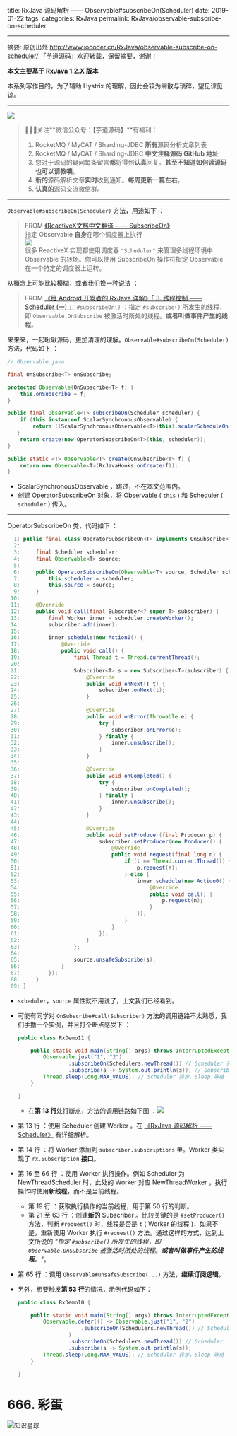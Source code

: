 title: RxJava 源码解析 —— Observable#subscribeOn(Scheduler)
date: 2019-01-22
tags:
categories: RxJava
permalink: RxJava/observable-subscribe-on-scheduler

-------

摘要: 原创出处 http://www.iocoder.cn/RxJava/observable-subscribe-on-scheduler/ 「芋道源码」欢迎转载，保留摘要，谢谢！

**本文主要基于 RxJava 1.2.X 版本**  

本系列写作目的，为了辅助 Hystrix 的理解，因此会较为零散与琐碎，望见谅见谅。

-------

![](http://www.iocoder.cn/images/common/wechat_mp_2017_07_31.jpg)

> 🙂🙂🙂关注**微信公众号：【芋道源码】**有福利：  
> 1. RocketMQ / MyCAT / Sharding-JDBC **所有**源码分析文章列表  
> 2. RocketMQ / MyCAT / Sharding-JDBC **中文注释源码 GitHub 地址**  
> 3. 您对于源码的疑问每条留言**都**将得到**认真**回复。**甚至不知道如何读源码也可以请教噢**。  
> 4. **新的**源码解析文章**实时**收到通知。**每周更新一篇左右**。  
> 5. **认真的**源码交流微信群。

-------

`Observable#subscribeOn(Scheduler)` 方法，用途如下 ：

> FROM [《ReactiveX文档中文翻译 —— SubscribeOn》](https://mcxiaoke.gitbooks.io/rxdocs/content/operators/SubscribeOn.html)  
> 指定 Observable **自身**在哪个调度器上执行  
> ![](http://www.iocoder.cn/images/RxJava/2019_01_22/01.png)  
> 很多 ReactiveX 实现都使用调度器 `"Scheduler"` 来管理多线程环境中Observable 的转场。你可以使用 SubscribeOn 操作符指定 Observable 在一个特定的调度器上运转。

从概念上可能比较模糊，或者我们换一种说法 ：

> FROM [《给 Android 开发者的 RxJava 详解》「 3. 线程控制 —— Scheduler (一) 」](http://gank.io/post/560e15be2dca930e00da1083#toc_14)
> `#subscribeOn()` ：指定 `#subscribe()` 所发生的线程，即 `Observable.OnSubscribe` 被激活时所处的线程。**或者叫做事件产生的线程**。

来来来，一起瞅瞅源码，更加清理的理解。`Observable#subscribeOn(Scheduler)` 方法，代码如下 ：

```Java
// Observable.java

final OnSubscribe<T> onSubscribe;

protected Observable(OnSubscribe<T> f) {
    this.onSubscribe = f;
}

public final Observable<T> subscribeOn(Scheduler scheduler) {
    if (this instanceof ScalarSynchronousObservable) {
        return ((ScalarSynchronousObservable<T>)this).scalarScheduleOn(scheduler);
   }
    return create(new OperatorSubscribeOn<T>(this, scheduler));
}

public static <T> Observable<T> create(OnSubscribe<T> f) {
    return new Observable<T>(RxJavaHooks.onCreate(f));
}
```
* ScalarSynchronousObservable ，跳过，不在本文范围内。
* 创建 OperatorSubscribeOn 对象，将 Observable ( `this` ) 和 Scheduler ( `scheduler` ) 传入。

-------

OperatorSubscribeOn 类，代码如下 ：

```Java
  1: public final class OperatorSubscribeOn<T> implements OnSubscribe<T> {
  2: 
  3:     final Scheduler scheduler;
  4:     final Observable<T> source;
  5: 
  6:     public OperatorSubscribeOn(Observable<T> source, Scheduler scheduler) {
  7:         this.scheduler = scheduler;
  8:         this.source = source;
  9:     }
 10: 
 11:     @Override
 12:     public void call(final Subscriber<? super T> subscriber) {
 13:         final Worker inner = scheduler.createWorker();
 14:         subscriber.add(inner);
 15: 
 16:         inner.schedule(new Action0() {
 17:             @Override
 18:             public void call() {
 19:                 final Thread t = Thread.currentThread();
 20: 
 21:                 Subscriber<T> s = new Subscriber<T>(subscriber) {
 22:                     @Override
 23:                     public void onNext(T t) {
 24:                         subscriber.onNext(t);
 25:                     }
 26: 
 27:                     @Override
 28:                     public void onError(Throwable e) {
 29:                         try {
 30:                             subscriber.onError(e);
 31:                         } finally {
 32:                             inner.unsubscribe();
 33:                         }
 34:                     }
 35: 
 36:                     @Override
 37:                     public void onCompleted() {
 38:                         try {
 39:                             subscriber.onCompleted();
 40:                         } finally {
 41:                             inner.unsubscribe();
 42:                         }
 43:                     }
 44: 
 45:                     @Override
 46:                     public void setProducer(final Producer p) {
 47:                         subscriber.setProducer(new Producer() {
 48:                             @Override
 49:                             public void request(final long n) {
 50:                                 if (t == Thread.currentThread()) {
 51:                                     p.request(n);
 52:                                 } else {
 53:                                     inner.schedule(new Action0() {
 54:                                         @Override
 55:                                         public void call() {
 56:                                             p.request(n);
 57:                                         }
 58:                                     });
 59:                                 }
 60:                             }
 61:                         });
 62:                     }
 63:                 };
 64: 
 65:                 source.unsafeSubscribe(s);
 66:             }
 67:         });
 68:     }
 69: }
```

* `scheduler`，`source` 属性就不用说了，上文我们已经看到。
* 可能有同学对 `OnSubscribe#call(Subscriber)` 方法的调用链路不太熟悉，我们手撸一个实例，并且打个断点感受下 ：

    ```Java
    public class RxDemo11 {
    
        public static void main(String[] args) throws InterruptedException {
            Observable.just("1", "2")
                    .subscribeOn(Schedulers.newThread()) // Scheduler 开启新线程
                    .subscribe(s -> System.out.println(s)); // Subscriber 打印
            Thread.sleep(Long.MAX_VALUE); // Scheduler 异步，Sleep 等待
        }
    
    }
    ```
    * 在**第 13 行**处打断点，方法的调用链路如下图 ：![](http://www.iocoder.cn/images/RxJava/2019_01_22/02.png)  

* 第 13 行 ：使用 Scheduler 创建 Worker 。在 [《RxJava 源码解析 —— Scheduler》](http://www.iocoder.cn/RxJava/scheduler/?self) 有详细解析。 
* 第 14 行 ：将 Worker 添加到 `subscriber.subscriptions` 里。Worker 类实现了 `rx.Subscription` **接口**。
* 第 16 至 66 行 ：使用 Worker 执行操作。例如 Scheduler 为 NewThreadScheduler 时，此处的 Worker 对应 NewThreadWorker ，执行操作时使用**新线程**，而不是当前线程。
    * 第 19 行 ：获取执行操作的当前线程，用于第 50 行的判断。
    * 第 21 至 63 行 ：创建**新的** Subscriber 。比较关键的是 `#setProducer()` 方法，判断 `#request()` 时，线程是否是 `t` ( Worker 的线程 )，如果不是，重新使用 Worker 执行 `#request()` 方法。通过这样的方式，达到上文所说的 _"指定 `#subscribe()` 所发生的线程，即 `Observable.OnSubscribe` 被激活时所处的线程。**或者叫做事件产生的线程**。"_。
* 第 65 行 ：调用 `Observable#unsafeSubscribe(...)` 方法，**继续订阅逻辑**。
* 另外，想要触发**第 53 行**的情况，示例代码如下：

    ```Java
    public class RxDemo10 {
    
        public static void main(String[] args) throws InterruptedException {
            Observable.defer(() -> Observable.just("1", "2")
                        .subscribeOn(Schedulers.newThread()) // Scheduler
                    )
                    .subscribeOn(Schedulers.newThread()) // Scheduler
                    .subscribe(s -> System.out.println(s));
            Thread.sleep(Long.MAX_VALUE); // Scheduler 异步，Sleep 等待
        }
    
    }
    ```

# 666. 彩蛋

![知识星球](http://www.iocoder.cn/images/Architecture/2017_12_29/01.png)


